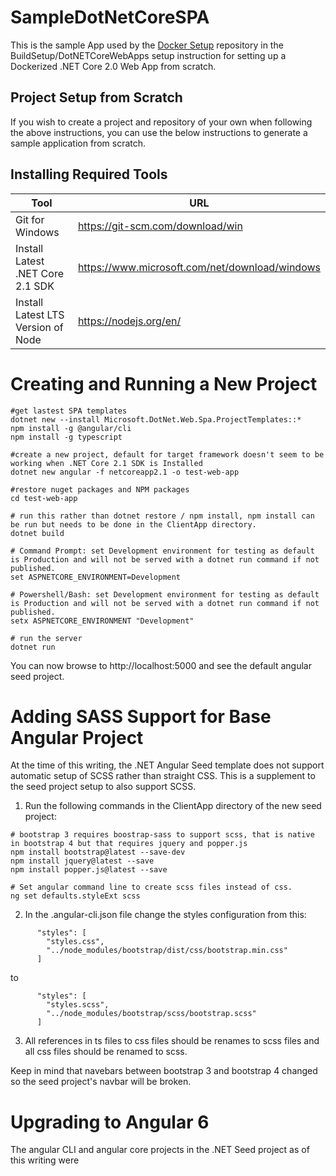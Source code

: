 # SampleDotNetCoreSPA
This is the sample App used by the [Docker Setup](https://github.com/temporafugiunt/DockerSetupInfo) repository in the BuildSetup/DotNETCoreWebApps setup instruction for setting up a Dockerized .NET Core 2.0 Web App from scratch.

## Project Setup from Scratch

If you wish to create a project and repository of your own when following the above instructions, you can use the below instructions to generate a sample application from scratch.

## Installing Required Tools
| Tool                               | URL                                              |
| ---------------------------------- | ------------------------------------------------ |
| Git for Windows                    | https://git-scm.com/download/win                 |
| Install Latest .NET Core 2.1 SDK   | https://www.microsoft.com/net/download/windows   |
| Install Latest LTS Version of Node | https://nodejs.org/en/                           |

# Creating and Running a New Project
```
#get lastest SPA templates
dotnet new --install Microsoft.DotNet.Web.Spa.ProjectTemplates::*
npm install -g @angular/cli
npm install -g typescript

#create a new project, default for target framework doesn't seem to be working when .NET Core 2.1 SDK is Installed
dotnet new angular -f netcoreapp2.1 -o test-web-app

#restore nuget packages and NPM packages
cd test-web-app

# run this rather than dotnet restore / npm install, npm install can be run but needs to be done in the ClientApp directory.
dotnet build

# Command Prompt: set Development environment for testing as default is Production and will not be served with a dotnet run command if not published.
set ASPNETCORE_ENVIRONMENT=Development

# Powershell/Bash: set Development environment for testing as default is Production and will not be served with a dotnet run command if not published.
setx ASPNETCORE_ENVIRONMENT "Development"

# run the server
dotnet run
```

You can now browse to http://localhost:5000 and see the default angular seed project.

# Adding SASS Support for Base Angular Project

At the time of this writing, the .NET Angular Seed template does not support automatic setup of SCSS rather than straight CSS. This is a supplement to the seed project setup to also support SCSS.

1. Run the following commands in the ClientApp directory of the new seed project:

```
# bootstrap 3 requires boostrap-sass to support scss, that is native in bootstrap 4 but that requires jquery and popper.js
npm install bootstrap@latest --save-dev
npm install jquery@latest --save
npm install popper.js@latest --save

# Set angular command line to create scss files instead of css.
ng set defaults.styleExt scss
```

2. In the .angular-cli.json file change the styles configuration from this:

```
      "styles": [
        "styles.css",
        "../node_modules/bootstrap/dist/css/bootstrap.min.css"
      ]
```
to
```
      "styles": [
        "styles.scss",
        "../node_modules/bootstrap/scss/bootstrap.scss"
      ]
```
3. All references in ts files to css files should be renames to scss files and all css files should be renamed to scss.

Keep in mind that navebars between bootstrap 3 and bootstrap 4 changed so the seed project's navbar will be broken.

# Upgrading to Angular 6
The angular CLI and angular core projects in the .NET Seed project as of this writing were 
